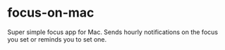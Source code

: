 # focus-on-mac
Super simple focus app for Mac. Sends hourly notifications on the focus you set or reminds you to set one.
